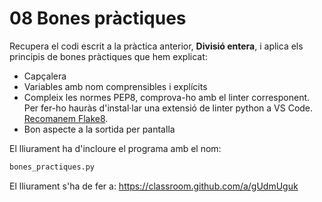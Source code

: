 # 08 Bones pràctiques

Recupera el codi escrit a la pràctica anterior, **Divisió entera**, i aplica els principis de bones pràctiques que hem explicat:

- Capçalera
- Variables amb nom comprensibles i explícits
- Compleix les normes PEP8, comprova-ho amb el linter  corresponent. Per fer-ho hauràs d'instal·lar una extensió de linter python a VS Code. [Recomanem Flake8](https://marketplace.visualstudio.com/items?itemName=ms-python.flake8).
- Bon aspecte a la sortida per pantalla

El lliurament ha d'incloure el programa amb el nom:

```txt
bones_practiques.py
```

El lliurament s'ha de fer a: <https://classroom.github.com/a/gUdmUguk>
